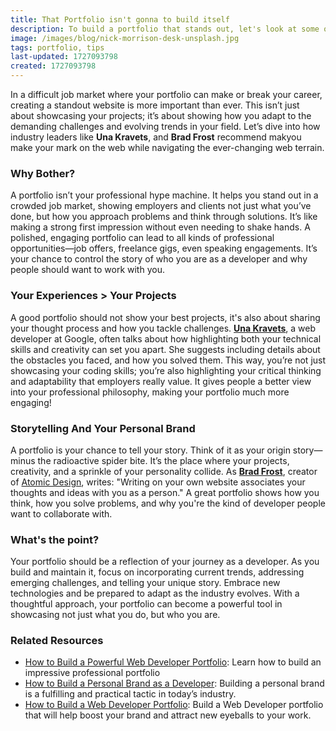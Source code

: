 ```yaml
---
title: That Portfolio isn't gonna to build itself
description: To build a portfolio that stands out, let's look at some of the best professionals in web development.
image: /images/blog/nick-morrison-desk-unsplash.jpg
tags: portfolio, tips
last-updated: 1727093798
created: 1727093798
---
```


In a difficult job market where your portfolio can make or break your career, creating a standout website is more important than ever. This isn’t just about showcasing your projects; it’s about showing how you adapt to the demanding challenges and evolving trends in your field. Let’s dive into how industry leaders like **Una Kravets**, and **Brad Frost** recommend makyou make your mark on the web while navigating the ever-changing web terrain.

### Why Bother?

A portfolio isn’t your professional hype machine. It helps you stand out in a crowded job market, showing employers and clients not just what you’ve done, but how you approach problems and think through solutions. It’s like making a strong first impression without even needing to shake hands. A polished, engaging portfolio can lead to all kinds of professional opportunities—job offers, freelance gigs, even speaking engagements. It’s your chance to control the story of who you are as a developer and why people should want to work with you.

### Your Experiences > Your Projects

A good portfolio should not show your best projects, it's also about sharing your thought process and how you tackle challenges. **[Una Kravets](https://una.im/)**, a web developer at Google, often talks about how highlighting both your technical skills and creativity can set you apart. She suggests including details about the obstacles you faced, and how you solved them. This way, you’re not just showcasing your coding skills; you’re also highlighting your critical thinking and adaptability that employers really value. It gives people a better view into your professional philosophy, making your portfolio much more engaging!

### **Storytelling And Your Personal Brand**

A portfolio is your chance to tell your story. Think of it as your origin story—minus the radioactive spider bite. It’s the place where your projects, creativity, and a sprinkle of your personality collide. As **[Brad Frost](https://bradfrost.com/blog/post/write-on-your-own-website/)**, creator of [Atomic Design](https://atomicdesign.bradfrost.com/), writes: "Writing on your own website associates your thoughts and ideas with you as a person." A great portfolio shows how you think, how you solve problems, and why you're the kind of developer people want to collaborate with.

### What's the point?

Your portfolio should be a reflection of your journey as a developer. As you build and maintain it, focus on incorporating current trends, addressing emerging challenges, and telling your unique story. Embrace new technologies and be prepared to adapt as the industry evolves. With a thoughtful approach, your portfolio can become a powerful tool in showcasing not just what you do, but who you are.

### Related Resources

- [How to Build a Powerful Web Developer Portfolio](https://arc.dev/talent-blog/web-developer-portfolio/): Learn how to build an impressive professional portfolio
- [How to Build a Personal Brand as a Developer](https://cult.honeypot.io/reads/how-to-build-a-personal-brand-as-developer/): Building a personal brand is a fulfilling and practical tactic in today’s industry.
- [How to Build a Web Developer Portfolio](https://brainstation.io/career-guides/how-to-build-a-web-developer-portfolio): Build a Web Developer portfolio that will help boost your brand and attract new eyeballs to your work.
